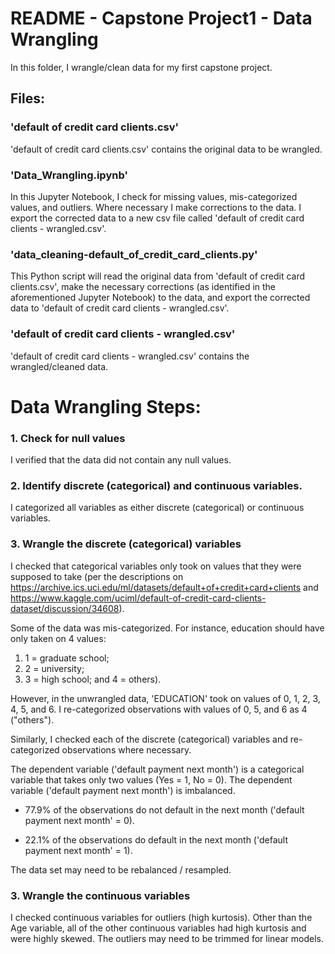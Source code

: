 

# README - Capstone Project1 - Data Wrangling

In this folder, I wrangle/clean data for my first capstone project.

<p></p>

## Files: 

### 'default of credit card clients.csv'

'default of credit card clients.csv' contains the original data to be wrangled.

### 'Data_Wrangling.ipynb'

In this Jupyter Notebook, I check for missing values, mis-categorized values, and outliers.  Where necessary I make corrections to the data.  I export the corrected data to a new csv file called 'default of credit card clients - wrangled.csv'.

### 'data_cleaning-default_of_credit_card_clients.py'

This Python script will read the original data from 'default of credit card clients.csv', make the necessary corrections (as identified in the aforementioned Jupyter Notebook) to the data, and export the corrected data to 'default of credit card clients - wrangled.csv'.


### 'default of credit card clients - wrangled.csv'

'default of credit card clients - wrangled.csv' contains the wrangled/cleaned data.


<p></p>

# Data Wrangling Steps:

### 1. Check for null values

I verified that the data did not contain any null values.

### 2. Identify discrete (categorical) and continuous variables.

I categorized all variables as either discrete (categorical) or continuous variables.

### 3. Wrangle the discrete (categorical) variables

I checked that categorical variables only took on values that they were supposed to take (per the descriptions on https://archive.ics.uci.edu/ml/datasets/default+of+credit+card+clients and https://www.kaggle.com/uciml/default-of-credit-card-clients-dataset/discussion/34608).  

Some of the data was mis-categorized.  For instance, education should have only taken on 4 values:

1. 1 = graduate school; 
2. 2 = university; 
3. 3 = high school; and 
4 = others).

However, in the unwrangled data, 'EDUCATION' took on values of 0, 1, 2, 3, 4, 5, and 6.
I re-categorized observations with values of 0, 5, and 6 as 4 ("others").

Similarly, I checked each of the discrete (categorical) variables and re-categorized observations where necessary.




<p></p>

The dependent variable ('default payment next month') is a categorical variable that takes only two values (Yes = 1, No = 0).  The dependent variable ('default payment next month') is imbalanced.

+ 77.9% of the observations do not default in the next month ('default payment next month' = 0).

+ 22.1% of the observations do default in the next month ('default payment next month' = 1).

The data set may need to be rebalanced / resampled. 



<p></p>

### 3. Wrangle the continuous variables

I checked continuous variables for outliers (high kurtosis).  Other than the Age variable, all of the other continuous variables had high kurtosis and were highly skewed.  The outliers may need to be trimmed for linear models.



